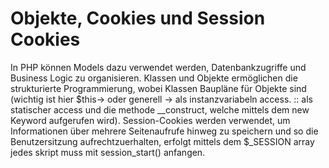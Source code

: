 # Objekte, Cookies und Session Cookies

In PHP können Models dazu verwendet werden, Datenbankzugriffe und Business Logic zu organisieren. Klassen und Objekte ermöglichen die strukturierte Programmierung, wobei Klassen Baupläne für Objekte sind (wichtig ist hier $this-> oder generell -> als instanzvariabeln access. :: als statischer access und die methode __construct, welche mittels dem new Keyword aufgerufen wird). Session-Cookies werden verwendet, um Informationen über mehrere Seitenaufrufe hinweg zu speichern und so die Benutzersitzung aufrechtzuerhalten, erfolgt mittels dem $_SESSION array jedes skript muss mit session_start() anfangen.